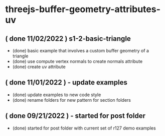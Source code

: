 # threejs-buffer-geometry-attributes-uv

## ( done 11/02/2022 ) s1-2-basic-triangle
* (done) basic example that involves a custom buffer geometry of a triangle
* (done) use compute vertex normals to create normals attribute
* (done) create uv attribute

## ( done 11/01/2022 ) - update examples
* (done) update examples to new code style
* (done) rename folders for new pattern for section folders

## ( done 09/21/2022 ) - started for post folder
* (done) started for post folder with current set of r127 demo examples